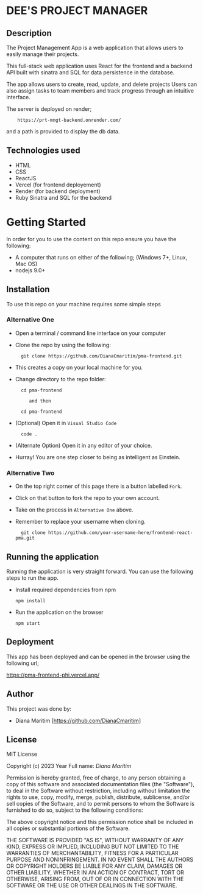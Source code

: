 # DEE'S PROJECT MANAGER

## Description
The Project Management App is a web application that allows users to easily manage their projects.<br>

This full-stack web application uses React for the frontend and a backend API built with sinatra and SQL for data persistence in the database. <br>

The app allows users to create, read, update, and delete projects Users can also assign tasks to team members and track progress through an intuitive interface.

The server is deployed on render;

        https://prt-mngt-backend.onrender.com/

and a path is provided to display the db data.

## Technologies used
- HTML
- CSS
- ReactJS
- Vercel (for frontend deployement)
- Render (for backend deployment)
- Ruby Sinatra and SQL for the backend

# Getting Started
In order for you to use the content on this repo ensure you have the following:

- A computer that runs on either of the following; (Windows 7+, Linux, Mac OS)
- nodejs 9.0+

## Installation

To use this repo on your machine requires some simple steps

### Alternative One

- Open a terminal / command line interface on your computer
- Clone the repo by using the following:

        git clone https://github.com/DianaCmaritim/pma-frontend.git

- This creates a copy on your local machine for you.
- Change directory to the repo folder:

        cd pma-frontend

           and then

        cd pma-frontend

- (Optional) Open it in ``Visual Studio Code``

        code .

- (Alternate Option) Open it in any editor of your choice.
- Hurray! You are one step closer to being as intelligent as Einstein.

### Alternative Two

- On the top right corner of this page there is a button labelled ``Fork``.
- Click on that button to fork the repo to your own account.
- Take on the process in ``Alternative One`` above.
- Remember to replace your username when cloning.

        git clone https://github.com/your-username-here/frontend-react-pma.git


## Running the application

Running the application is very straight forward. You can use the following steps to run the app.

- Install required dependencies from npm

      npm install
- Run the application on the browser

      npm start


## Deployment

This app has been deployed and can be opened in the browser using the following url;

https://pma-frontend-phi.vercel.app/

## Author
This project was done by:
- Diana Maritim [https://github.com/DianaCmaritim]


## License
MIT License

Copyright (c) 2023 Year Full name: *Diana Maritim*

Permission is hereby granted, free of charge, to any person obtaining a copy of this software and associated documentation files (the "Software"), to deal in the Software without restriction, including without limitation the rights to use, copy, modify, merge, publish, distribute, sublicense, and/or sell copies of the Software, and to permit persons to whom the Software is furnished to do so, subject to the following conditions:

The above copyright notice and this permission notice shall be included in all copies or substantial portions of the Software.

THE SOFTWARE IS PROVIDED "AS IS", WITHOUT WARRANTY OF ANY KIND, EXPRESS OR IMPLIED, INCLUDING BUT NOT LIMITED TO THE WARRANTIES OF MERCHANTABILITY, FITNESS FOR A PARTICULAR PURPOSE AND NONINFRINGEMENT. IN NO EVENT SHALL THE AUTHORS OR COPYRIGHT HOLDERS BE LIABLE FOR ANY CLAIM, DAMAGES OR OTHER LIABILITY, WHETHER IN AN ACTION OF CONTRACT, TORT OR OTHERWISE, ARISING FROM, OUT OF OR IN CONNECTION WITH THE SOFTWARE OR THE USE OR OTHER DEALINGS IN THE SOFTWARE.
